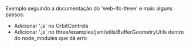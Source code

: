 Exemplo seguindo a documentação do 'web-ifc-three' e mais alguns passos:
 - Adicionar '.js' no OrbitControls
 - Adicionar '.js' no three/examples/jsm/utils/BufferGeometryUtils dentro do node_modules que dá erro